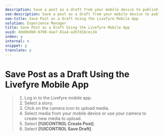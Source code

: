 ```yaml
---
description: Save a post as a draft from your mobile device to publish it later or to have another contributor review or add to content before it goes live.
seo-description: Save a post as a draft from your mobile device to publish it later or to have another contributor review or add to content before it goes live.
seo-title: Save Post as a Draft Using the Livefyre Mobile App
solution: Experience Manager
title: Save Post as a Draft Using the Livefyre Mobile App
uuid: ddd8b9b0-6790-4aa7-81a4-a267d16cec24
index: y
internal: n
snippet: y
translate: y
---
```


# Save Post as a Draft Using the Livefyre Mobile App


>1. Log in to the Livefyre mobile app.
>1. Select a story.
>1. Click on the camera icon to upload media.
>1. Select media from your mobile device or use your camera to create new media to upload.
>1. Select **[!UICONTROL  Create Post]**.
>1. Select **[!UICONTROL  Save Draft]**.
